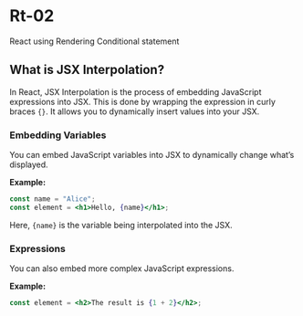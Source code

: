 # Rt-02
React using Rendering Conditional statement
## What is JSX Interpolation?

In React, JSX Interpolation is the process of embedding JavaScript expressions into JSX. This is done by wrapping the expression in curly braces `{}`. It allows you to dynamically insert values into your JSX.

### Embedding Variables

You can embed JavaScript variables into JSX to dynamically change what’s displayed.

**Example:**

```jsx
const name = "Alice";
const element = <h1>Hello, {name}</h1>;

```

Here, `{name}` is the variable being interpolated into the JSX.

### Expressions

You can also embed more complex JavaScript expressions.

**Example:**

```jsx
const element = <h2>The result is {1 + 2}</h2>;

```
